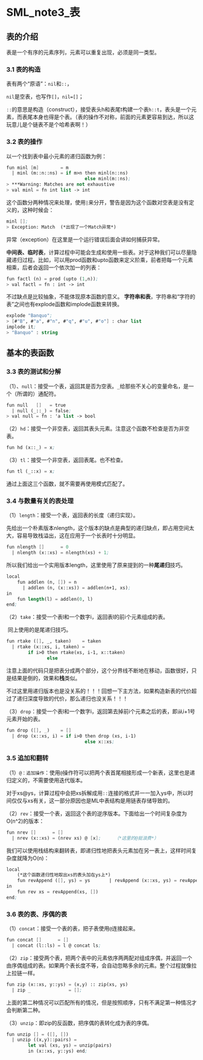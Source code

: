 # SML_note3_表

## 表的介绍

表是一个有序的元素序列，元素可以重复出现，必须是同一类型。

### 3.1 表的构造

表有两个“原语”：`nil`和`::`，

`nil`是空表，也写作`[]`，`nil=[]`；

`::`的意思是构造（construct），接受表头h和表尾t构建一个表`h::t`，表头是一个元素，而表尾本身也得是个表。（表的操作不对称，前面的元素更容易到达，所以这玩意儿是个链表不是个哈希表啊！）

### 3.2 表的操作

以一个找到表中最小元素的递归函数为例：

```scheme
fun minl [m]		= m
  | minl (m::n::ns) = if m>n then minl(n::ns)
  							 else minl(m::ns);
> ***Warning: Matches are not exhaustive
> val minl = fn int list -> int
```

这个函数分两种情况来处理，使用`|`来分开，警告是因为这个函数对空表是没有定义的，这种时候会：

```scheme
minl [];
> Exception: Match	(*出现了一个Match异常*)
```

异常（exception）在这里是一个运行错误后面会讲如何捕获异常。

**中间表、临时表**，计算过程中可能会生成和使用一些表。对于这种我们可以尽量隐藏递归过程。比如，可以用prod函数和upto函数来定义阶乘，前者把每一个元素相乘，后者会返回一个依次加一的列表：

```scheme
fun factl (n) = prod (upto (1,n));
> val factl = fn : int -> int
```

不过缺点是比较抽象，不能体现原本函数的意义。
**字符串和表**，字符串和“字符的表”之间也有explode函数和implode函数来转换。

```scheme
explode "Banquo";
> [#"B", #"a", #"n", #"q", #"u", #"o"] : char list
implode it;
> "Banquo" : string
```

## 基本的表函数

### 3.3 表的测试和分解

（1）、`null`：接受一个表，返回其是否为空表。`_`给那些不关心的变量命名，是一个（所谓的）通配符。

```scheme
fun null   []	= true
  | null (_::_) = false;
> val null = fn : 'a list -> bool
```

（2）`hd`：接受一个非空表，返回其表头元素。注意这个函数不检查是否为非空表。

```scheme
fun hd (x::_) = x;
```

（3）`tl`：接受一个非空表，返回表尾。也不检查。

```scheme
fun tl (_::x) = x;
```

通过上面这三个函数，就不需要再使用模式匹配了。

### 3.4 与数量有关的表处理

（1）`length`：接受一个表，返回表的长度（递归实现）。

先给出一个朴素版本nlength，这个版本的缺点是典型的递归缺点，即占用空间太大，容易导致栈溢出，这在应用于一个长表时十分明显。

```scheme
fun nlength []	    = 0
  | nlength (x::xs) = nlength(xs) + 1;
```

所以我们给出一个实用版本length，这里使用了原来提到的一种**尾递归**技巧。

```scheme
local
	fun addlen (n, []) = n
      | addlen (n, (x::xs)) = addlen(n+1, xs);
in
	fun length(l) = addlen(0, l)
end;
```

​	（2）`take`：接受一个表l和一个数字i，返回表l的前i个元素组成的表。

​	同上使用的是尾递归技巧。

```scheme
fun rtake ([], _, taken)	= taken
  | rtake (x::xs, i, taken) =
  		if i>0 then rtake(xs, i-1, x::taken)
        	   else 	
```

​	注意上面的代码只是把表分成两个部分，这个分界线不断地在移动，函数很好，只是结果是倒的，效果和**栈**类似。

​	不过这里用递归版本也是没关系的！！！回想一下主方法，如果构造新表的代价超过了递归深度导致的代价，那么递归也没关系！！！

​	（3）`drop`：接受一个表l和一个数字i，返回第去掉前i个元素之后的表，即从i+1号元素开始的表。

```scheme
fun drop ([], _)	= []
  | drop (x::xs, i) = if i>0 then drop (xs, i-1)
  							 else x::xs;
```

### 3.5 追加和翻转

​	（1）`@：追加操作`：使用`@`操作符可以把两个表首尾相接形成一个新表，这里也是递归定义的，不需要使用迭代版本。

​	对于xs@ys，计算过程中会把xs拆解成用`::`连接的格式并一一加入ys中，所以时间仅仅与xs有关，这一部分原因也是ML中表结构是用链表存储导致的。

​	（2）`rev`：接受一个表，返回这个表的逆序版本。下面给出一个时间复杂度为O(n^2)的版本：

```scheme
fun nrev []		 = []
  | nrev (x::xs) = (nrev xs) @ [x];		（*这里的@挺浪费*）
```

​	我们可以使用栈结构来翻转表，即递归性地把表头元素加在另一表上，这样时间复杂度就降为O(n)：

```scheme
local 
	(*这个函数递归性地取出xs的表头加在ys上*)
	fun revAppend ([], ys) = ys  	  | revAppend (x::xs, ys) = revAppend(xs, x::ys)
in
    fun rev xs = revAppend(xs, [])
end;
```

### 3.6 表的表、序偶的表

​	（1）`concat`：接受一个表的表，把子表使用`@`连接起来。

```scheme
fun concat [] 	   = []
  | concat (l::ls) = l @ concat ls;
```

​	（2）`zip`：接受两个表，把两个表中的元素依序两两配对组成序偶，并返回一个由序偶组成的表。如果两个表长度不等，会自动忽略多余的元素。整个过程就像拉上拉链一样。

```scheme
fun zip (x::xs, y::ys) = (x,y) :: zip(xs, ys) 
  | zip _			   = [];
```

​	上面的第二种情况可以匹配所有的情况，但是按照顺序，只有不满足第一种情况才会判断第二种。

​	（3）`unzip`：即zip的反函数，把序偶的表转化成为表的序偶。

```scheme
fun unzip [] = ([], [])
  | unzip ((x,y)::pairs) = 
  		let val (xs, ys) = unzip(pairs)
        in (x::xs, y::ys) end;
```



​	